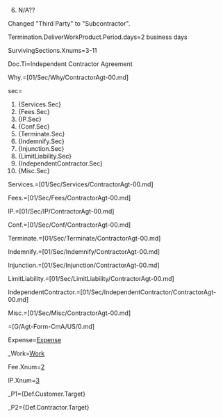 6.	N/A??

Changed "Third Party" to "Subcontractor".

Termination.DeliverWorkProduct.Period.days=2 business days

SurvivingSections.Xnums=3-11


Doc.Ti=Independent Contractor Agreement

Why.=[01/Sec/Why/ContractorAgt-00.md]

sec=<ol><li>{Services.Sec}</li><li>{Fees.Sec}</li><li>{IP.Sec}</li><li>{Conf.Sec}</li><li>{Terminate.Sec}</li><li>{Indemnify.Sec}</li><li>{Injunction.Sec}</li><li>{LimitLiability.Sec}</li><li>{IndependentContractor.Sec}</li><li>{Misc.Sec}</li></ol>

Services.=[01/Sec/Services/ContractorAgt-00.md]

Fees.=[01/Sec/Fees/ContractorAgt-00.md]

IP.=[01/Sec/IP/ContractorAgt-00.md]

Conf.=[01/Sec/Conf/ContractorAgt-00.md]

Terminate.=[01/Sec/Terminate/ContractorAgt-00.md]

Indemnify.=[01/Sec/Indemnify/ContractorAgt-00.md]

Injunction.=[01/Sec/Injunction/ContractorAgt-00.md]

LimitLiability.=[01/Sec/LimitLiability/ContractorAgt-00.md]

IndependentContractor.=[01/Sec/IndependentContractor/ContractorAgt-00.md]

Misc.=[01/Sec/Misc/ContractorAgt-00.md]

=[G/Agt-Form-CmA/US/0.md]


Expense=<a href='#Def.Expenses.Target' class='definedterm'>Expense</a>

_Work=<a href="#Def.Works.Target" class='definedterm'>Work</a>

Fee.Xnum=<a href="#2.Sec" class="definedterm">2</a>

IP.Xnum=<a href="#IP.Sec" class="definedterm">3</a>

_P1={Def.Customer.Target}

_P2={Def.Contractor.Target}


